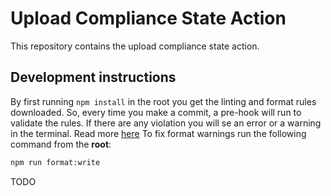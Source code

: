 # Upload Compliance State Action

This repository contains the upload compliance state action.

## Development instructions

By first running `npm install` in the root you get the linting and format rules downloaded. So, every time you make a commit, a pre-hook will run to validate the rules. If there are any violation you will se an error or a warning in the terminal. Read more [here](https://dev.azure.com/CyDig/CyDig/_git/upload-compliance-state-task?path=/LinitingAndFormat.md) To fix format warnings run the following command from the **root**:

```bash
npm run format:write
```
TODO
